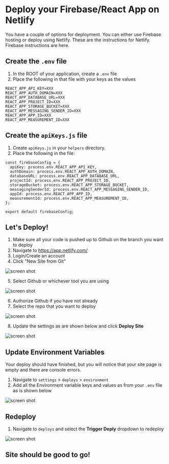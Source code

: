 # Deploy your Firebase/React App on Netlify
You have a couple of options for deployment. You can either use Firebase hosting or deploy using Netlify. These are the instructions for Netlify. Firebase instructions are here.


## Create the `.env` file
1. In the ROOT of your application, create a `.env` file
1. Place the following in that file with your keys as the values
```
REACT_APP_API_KEY=XXX
REACT_APP_AUTH_DOMAIN=XXX
REACT_APP_DATABASE_URL=XXX
REACT_APP_PROJECT_ID=XXX
REACT_APP_STORAGE_BUCKET=XXX
REACT_APP_MESSAGING_SENDER_ID=XXX
REACT_APP_APP_ID=XXX
REACT_APP_MEASUREMENT_ID=XXX
```

## Create the `apiKeys.js` file
1. Create `apiKeys.js` in your `helpers` directory.
1. Place the following in the file:
```
const firebaseConfig = {
  apiKey: process.env.REACT_APP_API_KEY,
  authDomain: process.env.REACT_APP_AUTH_DOMAIN,
  databaseURL: process.env.REACT_APP_DATABASE_URL,
  projectId: process.env.REACT_APP_PROJECT_ID,
  storageBucket: process.env.REACT_APP_STORAGE_BUCKET,
  messagingSenderId: process.env.REACT_APP_MESSAGING_SENDER_ID,
  appId: process.env.REACT_APP_APP_ID,
  measurementId: process.env.REACT_APP_MEASUREMENT_ID,
};

export default firebaseConfig;
```

## Let's Deploy!
1. Make sure all your code is pushed up to Github on the branch you want to deploy
1. Navigate to https://app.netlify.com/
1. Login/Create an account
1. Click "New Site from Git"

![screen shot](https://github.com/drteresavasquez/deploy-react-app-with-netlify/blob/main/Screen%20Shot%202020-11-09%20at%208.41.13%20PM.png)

5. Select Github or whichever tool you are using

![screen shot](https://github.com/drteresavasquez/deploy-react-app-with-netlify/blob/main/2.png)

6. Authorize Github if you have not already
7. Select the repo that you want to deploy

![screen shot](https://github.com/drteresavasquez/deploy-react-app-with-netlify/blob/main/3.png)

8. Update the settings as are shown below and click **Deploy Site**

![screen shot](https://github.com/drteresavasquez/deploy-react-app-with-netlify/blob/main/4.png)

## Update Environment Variables
Your deploy should have finished, but you will notice that your site page is empty and there are console errors.

1. Navigate to `settings` > `deploys` > `environment`
1. Add all the Environment variable keys and values as from your `.env` file as is shown below

![screen shot](https://github.com/drteresavasquez/deploy-react-app-with-netlify/blob/main/5.png)

## Redeploy
1. Navigate to `deploys` and select the **Trigger Deply** dropdown to redeploy

![screen shot](https://github.com/drteresavasquez/deploy-react-app-with-netlify/blob/main/6.png)

## Site should be good to go!
